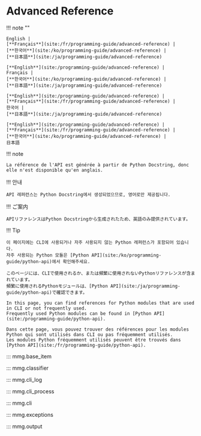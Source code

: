<!---------------------------->
<!-- multilingual suffix: en, fr, ko, ja -->
<!---------------------------->
# Advanced Reference

<!-- [ignore] -->
<!-- See: https://mkdocstrings.github.io/python/usage/ -->

<!-- [common] -->
!!! note ""

<!-- [en] -->
    English |
    [**Français**](site:/fr/programming-guide/advanced-reference) |
    [**한국어**](site:/ko/programming-guide/advanced-reference) |
    [**日本語**](site:/ja/programming-guide/advanced-reference)
<!-- [fr] -->
    [**English**](site:/programming-guide/advanced-reference) |
    Français |
    [**한국어**](site:/ko/programming-guide/advanced-reference) |
    [**日本語**](site:/ja/programming-guide/advanced-reference)
<!-- [ko] -->
    [**English**](site:/programming-guide/advanced-reference) |
    [**Français**](site:/fr/programming-guide/advanced-reference) |
    한국어 |
    [**日本語**](site:/ja/programming-guide/advanced-reference)
<!-- [ja] -->
    [**English**](site:/programming-guide/advanced-reference) |
    [**Français**](site:/fr/programming-guide/advanced-reference) |
    [**한국어**](site:/ko/programming-guide/advanced-reference) |
    日本語
<!-- [common] -->

<!-- [en] -->
<!-- [fr] -->
!!! note

    La référence de l'API est générée à partir de Python Docstring, donc elle n'est disponible qu'en anglais.
<!-- [ko] -->
!!! 안내

    API 레퍼런스는 Python Docstring에서 생성되었으므로, 영어로만 제공됩니다.
<!-- [ja] -->
!!! ご案内

    APIリファレンスはPython Docstringから生成されたため、英語のみ提供されています。
<!-- [common] -->

!!! Tip

<!-- [ko] -->
    이 페이지에는 CLI에 사용되거나 자주 사용되지 않는 Python 레퍼런스가 포함되어 있습니다.
    자주 사용되는 Python 모듈은 [Python API](site:/ko/programming-guide/python-api)에서 확인해주세요.
<!-- [ja] -->
    このページには、CLIで使用されるか、または頻繁に使用されないPythonリファレンスが含まれています。
    頻繁に使用されるPythonモジュールは、[Python API](site:/ja/programming-guide/python-api)で確認できます。
<!-- [en] -->
    In this page, you can find references for Python modules that are used in CLI or not frequently used.
    Frequently used Python modules can be found in [Python API](site:/programming-guide/python-api).
<!-- [fr] -->
    Dans cette page, vous pouvez trouver des références pour les modules Python qui sont utilisés dans CLI ou pas fréquemment utilisés.
    Les modules Python fréquemment utilisés peuvent être trouvés dans [Python API](site:/fr/programming-guide/python-api).
<!-- [common] -->

::: mmg.base_item

::: mmg.classifier

::: mmg.cli_log

::: mmg.cli_process

::: mmg.cli

::: mmg.exceptions

::: mmg.output
